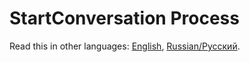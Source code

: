 # StartConversation Process

Read this in other languages: [English](StartConversation.md), [Russian/Русский](StartConversation.ru.md).
